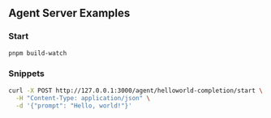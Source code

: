 ## Agent Server Examples

### Start

```sh
pnpm build-watch
```

### Snippets

```sh
curl -X POST http://127.0.0.1:3000/agent/helloworld-completion/start \
  -H "Content-Type: application/json" \
  -d '{"prompt": "Hello, world!"}'
```
